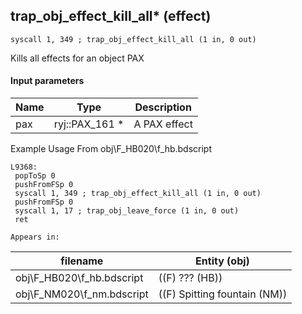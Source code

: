 ## trap_obj_effect_kill_all* (effect)

`syscall 1, 349 ; trap_obj_effect_kill_all (1 in, 0 out)`

Kills all effects for an object PAX

#### Input parameters
| Name | Type | Description
|------|------|------------
| pax   | ryj::PAX_161 *   | A PAX effect


Example Usage From obj\F_HB020\f_hb.bdscript
```plaintext
L9368:
 popToSp 0
 pushFromFSp 0
 syscall 1, 349 ; trap_obj_effect_kill_all (1 in, 0 out)
 pushFromFSp 0
 syscall 1, 17 ; trap_obj_leave_force (1 in, 0 out)
 ret
```





	Appears in:
| filename | Entity (obj)
|----------|-------------
| obj\F_HB020\f_hb.bdscript       | ((F) ??? (HB))          
| obj\F_NM020\f_nm.bdscript       | ((F) Spitting fountain (NM))          



